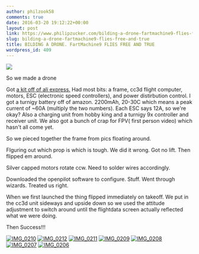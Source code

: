 ```yaml
---
author: philzook58
comments: true
date: 2016-03-20 19:12:22+00:00
layout: post
link: https://www.philipzucker.com/bilding-a-drone-fartmachine9-flies-free-and-true/
slug: bilding-a-drone-fartmachine9-flies-free-and-true
title: BILDING A DRONE. FartMachine9 FLIES FREE AND TRUE
wordpress_id: 409
---
```


![](http://bestanimations.com/Animals/Birds/Eagles/animated-eagle-gif-8.gif)

So we made a drone

Got [a kit off of ali express.](http://www.aliexpress.com/item/Carbon-Fiber-Mini-QAV250-C250-Quadcopter-Motor-12A-Esc-Flight-Control-Prop/32270859376.html) Had most bits: a frame, cc3d flight computer, motors, ESC (electronic speed controllers), and power distirbution control. I got a turnigy battery off of amazon. 2200mAh, 20-30C which means a peak current of ~60A (multiply the two numbers). Each ESC says 12A, so we're okay? Also a charging unit from hobby king and a turnigy 9x controller and receiver unit. We also got a bunch of crap for FPV( first person video) which hasn't all come yet.

So we pieced together the frame from pics floating around.

FIguring out which prop is which is tough. We did it wrong. Got no lift. Then flipped em around.

Silver capped motors rotate ccw. Need to solder wires accordingly.

Downloaded the openpilot software to configure. Stuff. Went through wizards. Treated us right.



When we first launched the thing flipped immediately on takeoff. We put in the cc3d unit sideways and upside down so we used the attitude adjustment to switch around until the flightdata screen actually reflected what we were doing.

Then Success!!!

[![IMG_0210](http://philzucker.nfshost.com/wordpress/wp-content/uploads/2016/03/IMG_0210-300x225.jpg)](http://philzucker.nfshost.com/wordpress/wp-content/uploads/2016/03/IMG_0210.jpg) [![IMG_0212](http://philzucker.nfshost.com/wordpress/wp-content/uploads/2016/03/IMG_0212-300x225.jpg)](http://philzucker.nfshost.com/wordpress/wp-content/uploads/2016/03/IMG_0212.jpg) [![IMG_0211](http://philzucker.nfshost.com/wordpress/wp-content/uploads/2016/03/IMG_0211-300x225.jpg)](http://philzucker.nfshost.com/wordpress/wp-content/uploads/2016/03/IMG_0211.jpg) [![IMG_0209](http://philzucker.nfshost.com/wordpress/wp-content/uploads/2016/03/IMG_0209-300x225.jpg)](http://philzucker.nfshost.com/wordpress/wp-content/uploads/2016/03/IMG_0209.jpg) [![IMG_0208](http://philzucker.nfshost.com/wordpress/wp-content/uploads/2016/03/IMG_0208-300x225.jpg)](http://philzucker.nfshost.com/wordpress/wp-content/uploads/2016/03/IMG_0208.jpg) [![IMG_0207](http://philzucker.nfshost.com/wordpress/wp-content/uploads/2016/03/IMG_0207-300x225.jpg)](http://philzucker.nfshost.com/wordpress/wp-content/uploads/2016/03/IMG_0207.jpg) [![IMG_0206](http://philzucker.nfshost.com/wordpress/wp-content/uploads/2016/03/IMG_0206-300x225.jpg)](http://philzucker.nfshost.com/wordpress/wp-content/uploads/2016/03/IMG_0206.jpg)
